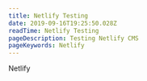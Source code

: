 ```yaml
---
title: Netlify Testing
date: 2019-09-16T19:25:50.028Z
readTime: Netlify Testing
pageDescription: Testing Netlify CMS
pageKeywords: Netlify
---
```

Netlify
